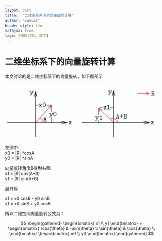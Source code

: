 ```yaml
---
layout: post
title:  "二维坐标系下的向量旋转计算"
author: "sumcai"
header-style: text
mathjax: true
tags: [物理引擎, 数学]
---
```


# 二维坐标系下的向量旋转计算

本文讨论的是二维坐标系下的向量旋转，如下图所示

![rotate](/assets/image-20201231095429995.png)  



左图中:  
x0 = |R| *cosA  
y0 = |R| *sinA  

向量旋转角度B得到右图:  
x1 = |R| cos(A+B)  
y1 = |R| sin(A+B)  

展开得  

x1 = x0 cosB - y0 sinB  
y1 = x0 sinB + y0 cosB  

所以二维空间向量旋转公式为：

$$
\begin{gathered}
\begin{bmatrix}
  x1 \\
  y1
\end{bmatrix} =
\begin{bmatrix}
  \cos{\theta} & -\sin{\theta} \\
  \sin{\theta} & \cos{\theta}  \\
\end{bmatrix}
\begin{bmatrix}
  x0 \\
  y0
\end{bmatrix}
\end{gathered}
$$